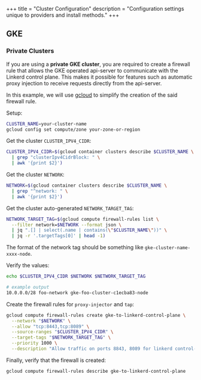 +++
title = "Cluster Configuration"
description = "Configuration settings unique to providers and install methods."
+++

## GKE

### Private Clusters

If you are using a **private GKE cluster**, you are required to create a
firewall rule that allows the GKE operated api-server to communicate with the
Linkerd control plane. This makes it possible for features such as automatic
proxy injection to receive requests directly from the api-server.

In this example, we will use [gcloud](https://cloud.google.com/sdk/install) to
simplify the creation of the said firewall rule.

Setup:

```bash
CLUSTER_NAME=your-cluster-name
gcloud config set compute/zone your-zone-or-region
```

Get the cluster `CLUSTER_IPV4_CIDR`:

```bash
CLUSTER_IPV4_CIDR=$(gcloud container clusters describe $CLUSTER_NAME \
  | grep "clusterIpv4CidrBlock: " \
  | awk '{print $2}')
```

Get the cluster `NETWORK`:

```bash
NETWORK=$(gcloud container clusters describe $CLUSTER_NAME \
  | grep "^network: " \
  | awk '{print $2}')
```

Get the cluster auto-generated `NETWORK_TARGET_TAG`:

```bash
NETWORK_TARGET_TAG=$(gcloud compute firewall-rules list \
  --filter network=$NETWORK --format json \
  | jq ".[] | select(.name | contains(\"$CLUSTER_NAME\"))" \
  | jq -r '.targetTags[0]' | head -1)
```

The format of the network tag should be something like `gke-cluster-name-xxxx-node`.

Verify the values:

```bash
echo $CLUSTER_IPV4_CIDR $NETWORK $NETWORK_TARGET_TAG

# example output
10.0.0.0/28 foo-network gke-foo-cluster-c1ecba83-node
```

Create the firewall rules for `proxy-injector` and `tap`:

```bash
gcloud compute firewall-rules create gke-to-linkerd-control-plane \
  --network "$NETWORK" \
  --allow "tcp:8443,tcp:8089" \
  --source-ranges "$CLUSTER_IPV4_CIDR" \
  --target-tags "$NETWORK_TARGET_TAG" \
  --priority 1000 \
  --description "Allow traffic on ports 8843, 8089 for linkerd control-plane components"
```

Finally, verify that the firewall is created:

```bash
gcloud compute firewall-rules describe gke-to-linkerd-control-plane
```

